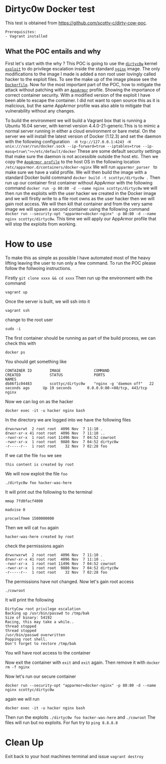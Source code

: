 # Dirtyc0w Docker test

This test is obtained from https://github.com/scotty-c/dirty-cow-poc. 

```
Prerequisites:
- Vagrant installed

```

## What the POC entails and why

First let's start with the why ? This POC is going to use the [`dirtyc0w`](https://dirtycow.ninja/) kernel [`exploit`](https://github.com/dirtycow/dirtycow.github.io/wiki/PoCs) to do privilege escalation inside the standard [`nginx`](https://hub.docker.com/_/nginx/) image. The only modifications
to the image I made is added a non root user lovingly called hacker to the exploit files. To see the make up of the image please see the [`Dockerfile`](https://github.com/scotty-c/dirty-cow-poc/blob/master/dirtyc0w/Dockerfile). Now for the most important part of the POC, how to mitigate the attack without patching with an [`AppArmor`](https://docs.docker.com/engine/security/apparmor/) profile. Showing the importance of correct container security. With a modified version of the exploit I have been able to escape the container. I did not want to open source this as it is malicious, but the same AppArmor profile was also able to mitigate that vulnerability without any changes.  

To build the environment we will build a Vagrant box that is running a Ubuntu 16.04 server, with kernel version 4.4.0-21-generic.This is to mimic a normal server running in either a cloud environment or bare metal.
On the server we will install the latest version of Docker (1.12.3) and set the daemon with the following configuration ` -H tcp://127.0.0.1:4243 -H unix:///var/run/docker.sock --ip-forward=true --iptables=true --ip-masq=true\">>/etc/default/docker` These are some default security settings that make sure the daemon is not accessible outside the host etc. Then we copy the [`AppArmor profile`](https://github.com/scotty-c/dirty-cow-poc/blob/master/nginx-docker) to the host OS in the following location `/etc/apparmor.d/containers/docker-nginx` We will run `apparmor_parser ` to make sure we have a valid profile. We will then build the image with a standard Docker build command `docker build -t scottyc/dirtyc0w .` Then run up our container first container without AppArmor with the following command `docker run -p 80:80 -d --name nginx scottyc/dirtyc0w` we will then run the exploits with the user hacker we created in the Docker image and we will firstly write to a file root owns as the user hacker then we will gain root access. We will then kill that container and from the very same image we will spawn a second container using the following command `docker run --security-opt "apparmor=docker-nginx" -p 80:80 -d --name nginx scottyc/dirtyc0w`. This time we will apply our AppArmor profile that will stop the exploits from working. 

# How to use

To make this as simple as possible I have automated most of the heavy lifting leaving the user to run only a few command. To run the POC please follow the follwoing instructions. 

Firstly 
``
git clone xxxx && cd xxxx
``
Then run up the environment with the command
```
vagrant up
```
Once the server is built, we will ssh into it
```
vagrant ssh
```
change to the root user
```
sudo -i
```
The first container should be running as part of the build process, we can check this with
```
docker ps
```
You should get something like
```
CONTAINER ID        IMAGE               COMMAND                  CREATED             STATUS              PORTS                         NAMES
db86f1c04483        scottyc/dirtyc0w    "nginx -g 'daemon off"   22 seconds ago      Up 19 seconds       0.0.0.0:80->80/tcp, 443/tcp   nginx
```
Now we can log on as the hacker 
```
docker exec -it -u hacker nginx bash
```
In the directory we are logged into we have the following files
```
drwxrwxrwt  2 root root  4096 Nov  7 11:10 .
drwxr-xr-x 41 root root  4096 Nov  7 11:10 ..
-rwxr-xr-x  1 root root 11496 Nov  7 04:52 cowroot
-rwxr-xr-x  1 root root  9880 Nov  7 04:52 dirtyc0w
-r-----r--  1 root root    32 Nov  7 02:28 foo
```
If we cat the file `foo` we see
```
this content is created by root
```
We will now exploit the file `foo`
```
./dirtyc0w foo hacker-was-here
```
It will print out the following to the terminal
```
mmap 7fd0facf4000

madvise 0

procselfmem 1500000000
```
Then we will cat `foo` again
```
hacker-was-here created by root
```
check the permissions again
```
drwxrwxrwt  2 root root  4096 Nov  7 11:10 .
drwxr-xr-x 41 root root  4096 Nov  7 11:10 ..
-rwxr-xr-x  1 root root 11496 Nov  7 04:52 cowroot
-rwxr-xr-x  1 root root  9880 Nov  7 04:52 dirtyc0w
-r-----r--  1 root root    32 Nov  7 02:28 foo
```

The permissions have not changed. Now let's gain root access 
```
./cowroot
```
It will print the following 
```
DirtyCow root privilege escalation
Backing up /usr/bin/passwd to /tmp/bak
Size of binary: 54192
Racing, this may take a while..
thread stopped
thread stopped
/usr/bin/passwd overwritten
Popping root shell.
Don't forget to restore /tmp/bak
```

You will have root access to the container

Now exit the container with `exit` and `exit` again. Then remove it with `docker rm -f nginx`

Now let's run our secure container
```
docker run --security-opt "apparmor=docker-nginx" -p 80:80 -d --name nginx scottyc/dirtyc0w
```
again we will run
```
docker exec -it -u hacker nginx bash
```
Then run the exploits `./dirtyc0w foo hacker-was-here` and `./cowroot` The files will run but no exploits. For fun try to `ping 8.8.8.8` 


# Clean Up

Exit back to your host machines terminal and issue `vagrant destroy`
